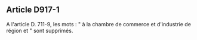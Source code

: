 Article D917-1
----
A l'article D. 711-9, les mots : " à la chambre de commerce et d'industrie de
région et " sont supprimés.
